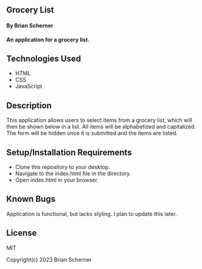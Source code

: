 ## Grocery List

#### By Brian Scherner

#### An application for a grocery list.

## Technologies Used

* HTML
* CSS
* JavaScript

## Description

This application allows users to select items from a grocery list, which will then be shown below in a list. All items will be alphabetized and capitalized. The form will be hidden once it is submitted and the items are listed.

## Setup/Installation Requirements

* Clone this repository to your desktop.
* Navigate to the index.html file in the directory.
* Open index.html in your browser.

## Known Bugs

Application is functional, but lacks styling. I plan to update this later.

## License

MIT

Copyright(c) 2023 Brian Scherner